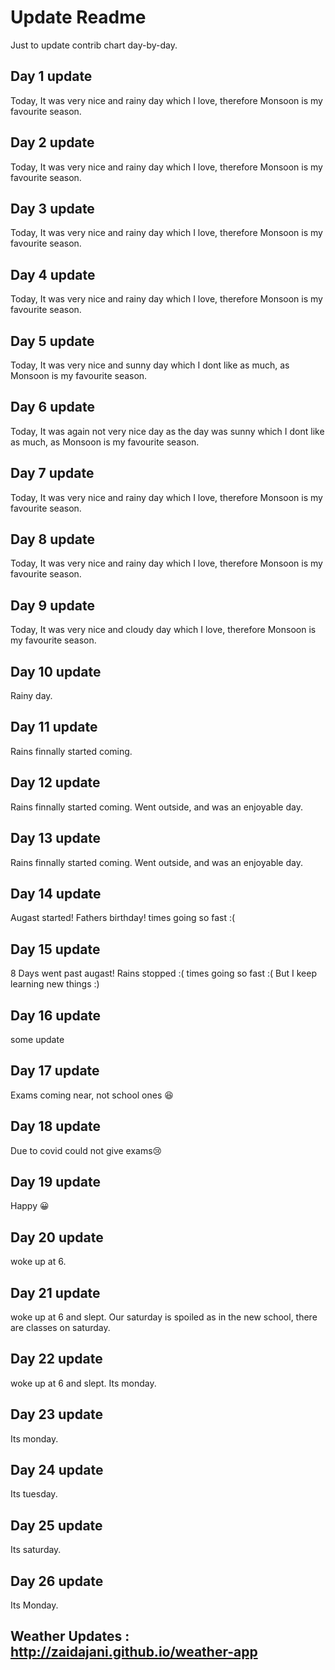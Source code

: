 # Update Readme

Just to update contrib chart day-by-day.

## Day 1 update

Today, It was very nice and rainy day which I love, therefore Monsoon is my favourite season. 

## Day 2 update

Today, It was very nice and rainy day which I love, therefore Monsoon is my favourite season. 

## Day 3 update

Today, It was very nice and rainy day which I love, therefore Monsoon is my favourite season. 

## Day 4 update

Today, It was very nice and rainy day which I love, therefore Monsoon is my favourite season. 

## Day 5 update
Today, It was very nice and sunny day which I dont like as much, as Monsoon is my favourite season.

## Day 6 update
Today, It was again not very nice day as the day was sunny which I dont like as much, as Monsoon is my favourite season.

## Day 7 update
Today, It was very nice and rainy day which I love, therefore Monsoon is my favourite season. 

## Day 8 update
Today, It was very nice and rainy day which I love, therefore Monsoon is my favourite season. 


## Day 9 update
Today, It was very nice and cloudy day which I love, therefore Monsoon is my favourite season. 

## Day 10 update

Rainy day.

## Day 11 update

Rains finnally started coming.

## Day 12 update

Rains finnally started coming. Went outside, and was an enjoyable day.

## Day 13 update

Rains finnally started coming. Went outside, and was an enjoyable day.

## Day 14 update

Augast started! Fathers birthday! times going so fast :(

## Day 15 update

8 Days went past augast! Rains stopped :( times going so fast :( But I keep learning new things :)

## Day 16 update

some update

## Day 17 update

Exams coming near, not school ones 😆

## Day 18 update

Due to covid could not give exams😢

## Day 19 update

Happy 😀

## Day 20 update

woke up at 6.

## Day 21 update

woke up at 6 and slept. Our saturday is spoiled as in the new school, there are classes on saturday.

## Day 22 update

woke up at 6 and slept. Its monday.

## Day 23 update

Its monday.

## Day 24 update

Its tuesday.

## Day 25 update

Its saturday.

## Day 26 update

Its Monday.

## Weather Updates : http://zaidajani.github.io/weather-app
